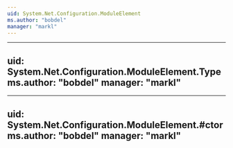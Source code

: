 ```yaml
---
uid: System.Net.Configuration.ModuleElement
ms.author: "bobdel"
manager: "markl"
---
```


---
uid: System.Net.Configuration.ModuleElement.Type
ms.author: "bobdel"
manager: "markl"
---

---
uid: System.Net.Configuration.ModuleElement.#ctor
ms.author: "bobdel"
manager: "markl"
---
